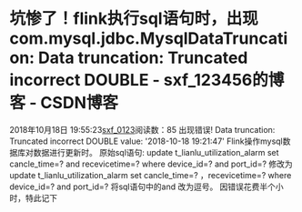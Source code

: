 # 坑惨了！flink执行sql语句时，出现com.mysql.jdbc.MysqlDataTruncation: Data truncation: Truncated incorrect DOUBLE - sxf_123456的博客 - CSDN博客
2018年10月18日 19:55:23[sxf_0123](https://me.csdn.net/sxf_123456)阅读数：85
出现错误!
Data truncation: Truncated incorrect DOUBLE value: '2018-10-18 19:21:47'
Flink操作mysql数据库对数据进行更新时。
原始sql语句:
update t_lianlu_utilization_alarm set cancle_time=? and recevicetime=? where device_id=? and port_id=?
修改为
update t_lianlu_utilization_alarm set cancle_time=? ，recevicetime=? where device_id=? and port_id=?
将sql语句中的and 改为逗号。
因错误花费半个小时，特此记下
